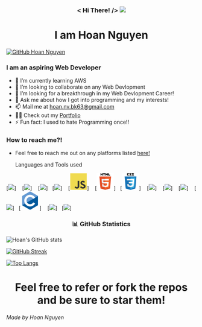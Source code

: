 <h3 align="center">
    < Hi There! /> <img src="https://raw.githubusercontent.com/MartinHeinz/MartinHeinz/master/wave.gif" width="30px">
</h3>

<h1 align="center">
    I am Hoan Nguyen
</h1>

[![GitHub Hoan Nguyen](https://img.shields.io/github/followers/nguyenhoanrv?label=follow&style=social)](https://github.com/nguyenhoanrv)


<h3>
    I am an aspiring Web Developer
</h3>

- 🌱 I’m currently learning AWS
- 👯 I’m looking to collaborate on any Web Devlopment
- 🤔 I’m looking for a breakthrough in my Web Devlopment Career!
- 💬 Ask me about how I got into programming and my interests!
- 📫 Mail me at hoan.nv.bk63@gmail.com
- 🙆‍♂️ Check out my [Portfolio](https://nguyenhoanrv.github.io/my-portfolio/)
- ⚡ Fun fact: I used to hate Programming once!!

<h3>How to reach me?!</h3>

- Feel free to reach me out on any platforms listed [here!](https://vercel.app)

    Languages and Tools used
</h3>

[<img width="45px" padding="10px" src="https://code.visualstudio.com/assets/images/code-stable-white.png" />] &nbsp;&nbsp;
[<img width="45px" src="https://www.programmersought.com/images/282/eb2c5acfb0cf98f7219e8195e43c5732.png" />] &nbsp;&nbsp;
[<img width="45px" src="https://cdn.discordapp.com/attachments/873792024682307585/873952168179281960/UHqP0Hyalcn6Tqx5oAAAAASUVORK5CYII.png" />]&nbsp;&nbsp;
[<img width="45px" src="https://upload.wikimedia.org/wikipedia/commons/thumb/3/3f/Git_icon.svg/1024px-Git_icon.svg.png" />] &nbsp;&nbsp;
[<img width="45px" src="https://raw.githubusercontent.com/devicons/devicon/master/icons/javascript/javascript-original.svg" />] &nbsp;&nbsp;
[<img width="45px" src="https://raw.githubusercontent.com/devicons/devicon/master/icons/html5/html5-original-wordmark.svg" />] &nbsp;
[<img width="45px" src="https://raw.githubusercontent.com/devicons/devicon/master/icons/css3/css3-original-wordmark.svg" />] &nbsp;&nbsp;
[<img width="50px" src="https://cdn.iconscout.com/icon/free/png-512/react-1-282599.png" />] &nbsp;&nbsp;
[<img width="50px" src="https://upload.wikimedia.org/wikipedia/commons/thumb/8/8e/Nextjs-logo.svg/1200px-Nextjs-logo.svg.png" />] &nbsp;&nbsp;
[<img width="50px" src="https://img.icons8.com/color/452/nodejs.png" />] &nbsp;&nbsp;
[<img width="50px" src="https://cdn3.iconfinder.com/data/icons/logos-and-brands-adobe/512/267_Python-512.png" />]&nbsp;&nbsp;
[<img width="50px" src="https://raw.githubusercontent.com/devicons/devicon/master/icons/c/c-original.svg" />] &nbsp;&nbsp;
[<img width="50px" src="https://camo.githubusercontent.com/dd4b2422ed3bfc9da88c43d18550375c66f9584327dff7ecc19315ce50b96f07/68747470733a2f2f7777772e766563746f726c6f676f2e7a6f6e652f6c6f676f732f66697265626173652f66697265626173652d69636f6e2e737667" />]&nbsp;&nbsp;
[<img width="50px" src="https://user-images.githubusercontent.com/42747200/46140125-da084900-c26d-11e8-8ea7-c45ae6306309.png" />] &nbsp;&nbsp;


<h3 align="center">
   📊 GitHub Statistics
</h3>

![Hoan's GitHub stats](https://github-readme-stats.vercel.app/api?username=nguyenhoanrv&show_icons=true&theme=tokyonight)

[![GitHub Streak](https://github-readme-streak-stats.herokuapp.com/?user=nguyenhoanrv&theme=highcontrast)](https://git.io/streak-stats)

[![Top Langs](https://github-readme-stats.vercel.app/api/top-langs/?username=nguyenhoanrv&show_icons=true&theme=dracula&layout=compact)](https://github.com/anuraghazra/github-readme-stats)

<h1 align="center">
    Feel free to refer or fork the repos and be sure to star them!
</h1>

<h6 align="left">
    Made by Hoan Nguyen
</h6>




